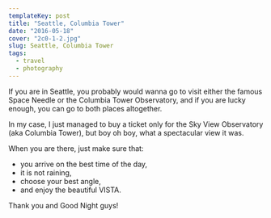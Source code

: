 ```yaml
---
templateKey: post
title: "Seattle, Columbia Tower"
date: "2016-05-18"
cover: "2c0-1-2.jpg"
slug: Seattle, Columbia Tower
tags:
  - travel
  - photography
---
```


If you are in Seattle, you probably would wanna go to visit either the famous Space Needle or the Columbia Tower Observatory, and if you are lucky enough, you can go to both places altogether.

In my case, I just managed to buy a ticket only for the Sky View Observatory (aka Columbia Tower), but boy oh boy, what a spectacular view it was.

When you are there, just make sure that:

- you arrive on the best time of the day,
- it is not raining,
- choose your best angle,
- and enjoy the beautiful VISTA.

Thank you and Good Night guys!
